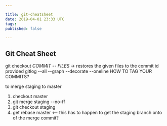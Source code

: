 ```yaml
---

title: git-cheatsheet
date: 2019-04-01 23:33 UTC
tags: 
published: false

---
```


## Git Cheat Sheet
  git checkout *COMMIT* -- *FILES* -> restores the given files to the commit id provided
  gitlog --all --graph --decorate --oneline
  HOW TO TAG YOUR COMMITS?
  
  to merge staging to master

  1. checkout master
  2. git merge staging --no-ff
  3. git checkout staging
  4. get rebase master
  <-- this has to happen to get the staging branch onto of the merge commit?
